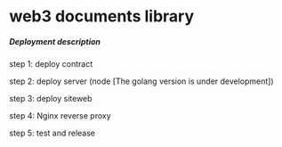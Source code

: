 # web3 documents library

##### Deployment description

step 1:  deploy contract

step 2:  deploy server (node [The golang version is under development]) 

step 3:  deploy siteweb

step 4:  Nginx reverse proxy

step 5:  test and  release
